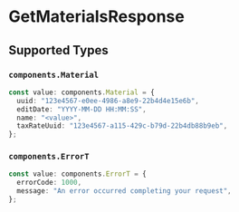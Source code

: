 # GetMaterialsResponse


## Supported Types

### `components.Material`

```typescript
const value: components.Material = {
  uuid: "123e4567-e0ee-4986-a8e9-22b4d4e15e6b",
  editDate: "YYYY-MM-DD HH:MM:SS",
  name: "<value>",
  taxRateUuid: "123e4567-a115-429c-b79d-22b4db88b9eb",
};
```

### `components.ErrorT`

```typescript
const value: components.ErrorT = {
  errorCode: 1000,
  message: "An error occurred completing your request",
};
```

